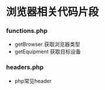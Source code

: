 # 浏览器相关代码片段

### functions.php
* getBrowser		获取浏览器类型
* getEquipment		获取目标设备

### headers.php
* php常见header

